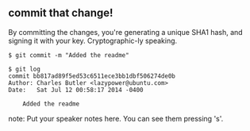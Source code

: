 ##  commit that change!

By committing the changes, you're generating a unique SHA1 hash, and signing it with your key. Cryptographic-ly speaking.

    $ git commit -m "Added the readme"

    $ git log
    commit bb817ad89f5ed53c6511ece3bb1dbf506274de0b
    Author: Charles Butler <lazypower@ubuntu.com>
    Date:   Sat Jul 12 00:58:17 2014 -0400

        Added the readme


note:
    Put your speaker notes here.
    You can see them pressing 's'.
